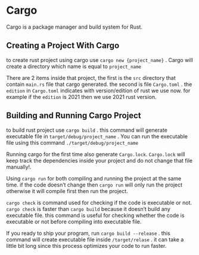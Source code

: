 # Cargo

Cargo is a package manager and build system for Rust.

## Creating a Project With Cargo

 to create rust project using cargo use `cargo new {project_name}` . Cargo will create a directory which name is equal to `project_name` 

There are 2 items inside that project, the first is the `src` directory that contain `main.rs`  file that cargo generated. the second is file  `Cargo.toml` . the `edition`  in `Cargo.toml`  indicates with version/edition of rust we use now. for example if the `edition` is 2021 then we use 2021 rust version.

## Building and Running Cargo Project

to build rust project use `cargo build` . this command will generate executable file in `target/debug/project_name` . You can run the executable file using this command `./target/debug/project_name` 

Running cargo for the first time also generate `Cargo.lock`. `Cargo.lock`  will keep track the dependencies inside your project and do not change that file manually!.

Using `cargo run`  for both compiling and running the project at the same time. if the code doesn’t change then `cargo run`  will only run the project otherwise it will compile first then run the project.

`cargo check`  is command used for checking if the code is executable or not. `cargo check`  is faster than `cargo build`  because it doesn’t build any executable file. this command is useful for checking whether the code is executable or not before compiling into executable file.

If you ready to ship your program, run `cargo build --release` . this command will create executable file inside `/target/relase` . it can take a little bit long since this process optimizes your code to run faster.